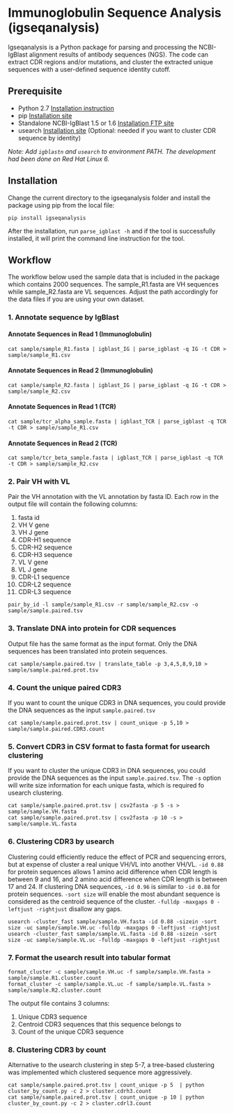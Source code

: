 # Immunoglobulin Sequence Analysis (igseqanalysis)

Igseqanalysis is a Python package for parsing and processing the NCBI-IgBlast alignment results of antibody sequences (NGS). The code can extract CDR regions and/or mutations, and cluster the extracted unique sequences with a user-defined sequence identity cutoff.

## Prerequisite
* Python 2.7 [Installation instruction](https://www.python.org/download/releases/2.7/)
* pip [Installation site](https://pip.pypa.io/en/stable/installing/)
* Standalone NCBI-IgBlast 1.5 or 1.6 [Installation FTP site](ftp://ftp.ncbi.nih.gov/blast/executables/igblast/release/)
* usearch [Installation site](http://www.drive5.com/usearch/) (Optional: needed if you want to cluster CDR sequence by identity)

*Note: Add `igblastn` and `usearch` to environment PATH. The development had been done on Red Hat Linux 6.*

## Installation

Change the current directory to the igseqanalysis folder and install the package using pip from the local file:
```
pip install igseqanalysis
```
After the installation, run `parse_igblast -h` and if the tool is successfully installed, it will print the command line instruction for the tool.

## Workflow

The workflow below used the sample data that is included in the package which contains 2000 sequences. The sample_R1.fasta are VH sequences while sample_R2.fasta are VL sequences. 
Adjust the path accordingly for the data files if you are using your own dataset.

### 1. Annotate sequence by IgBlast

#### Annotate Sequences in Read 1 (Immunoglobulin)

```
cat sample/sample_R1.fasta | igblast_IG | parse_igblast -q IG -t CDR > sample/sample_R1.csv
```    

#### Annotate Sequences in Read 2 (Immunoglobulin)

```  
cat sample/sample_R2.fasta | igblast_IG | parse_igblast -q IG -t CDR > sample/sample_R2.csv
```

#### Annotate Sequences in Read 1 (TCR)

```
cat sample/tcr_alpha_sample.fasta | igblast_TCR | parse_igblast -q TCR -t CDR > sample/sample_R1.csv
```    

#### Annotate Sequences in Read 2 (TCR)

```  
cat sample/tcr_beta_sample.fasta | igblast_TCR | parse_igblast -q TCR -t CDR > sample/sample_R2.csv
```

### 2. Pair VH with VL

Pair the VH annotation with the VL annotation by fasta ID. 
Each row in the output file will contain the following columns:
  1.  fasta id
  2.  VH V gene
  3.  VH J gene
  4.  CDR-H1 sequence
  5.  CDR-H2 sequence
  6.  CDR-H3 sequence
  7.  VL V gene
  8.  VL J gene
  9.  CDR-L1 sequence
  10. CDR-L2 sequence
  11. CDR-L3 sequence
```
pair_by_id -l sample/sample_R1.csv -r sample/sample_R2.csv -o sample/sample.paired.tsv
```

### 3. Translate DNA into protein for CDR sequences

Output file has the same format as the input format. Only the DNA sequences has been translated into protein sequences.

	cat sample/sample.paired.tsv | translate_table -p 3,4,5,8,9,10 > sample/sample.paired.prot.tsv

### 4. Count the unique paired CDR3

If you want to count the unique CDR3 in DNA sequences, you could provide the DNA sequences as the input `sample.paired.tsv` 

	cat sample/sample.paired.prot.tsv | count_unique -p 5,10 > sample/sample.paired.CDR3.count

### 5. Convert CDR3 in CSV format to fasta format for usearch clustering

If you want to cluster the unique CDR3 in DNA sequences, you could provide the DNA sequences as the input `sample.paired.tsv`. The `-s` option will write size information for each unique fasta, which is required fo usearch clustering. 

	cat sample/sample.paired.prot.tsv | csv2fasta -p 5 -s > sample/sample.VH.fasta
	cat sample/sample.paired.prot.tsv | csv2fasta -p 10 -s > sample/sample.VL.fasta

### 6. Clustering CDR3 by usearch

Clustering could efficiently reduce the effect of PCR and sequencing errors, but at expense of cluster a real unique VH/VL into another VH/VL. `-id 0.88` for protein sequences allows 1 amino acid difference when CDR length is between 9 and 16, and 2 amino acid difference when CDR length is between 17 and 24. If clustering DNA sequences, `-id 0.96` is similar to `-id 0.88` for protein sequences. `-sort size` will enable the most abundant sequence is considered as the centroid sequence of the cluster. `-fulldp -maxgaps 0 -leftjust -rightjust` disallow any gaps.

	usearch -cluster_fast sample/sample.VH.fasta -id 0.88 -sizein -sort size -uc sample/sample.VH.uc -fulldp -maxgaps 0 -leftjust -rightjust
	usearch -cluster_fast sample/sample.VL.fasta -id 0.88 -sizein -sort size -uc sample/sample.VL.uc -fulldp -maxgaps 0 -leftjust -rightjust

### 7. Format the usearch result into tabular format

	format_cluster -c sample/sample.VH.uc -f sample/sample.VH.fasta > sample/sample.R1.cluster.count
	format_cluster -c sample/sample.VL.uc -f sample/sample.VL.fasta > sample/sample.R2.cluster.count

The output file contains 3 columns:

1. Unique CDR3 sequence
2. Centroid CDR3 sequences that this sequence belongs to
3. Count of the unique CDR3 sequence

### 8. Clustering CDR3 by count

Alternative to the usearch clustering in step 5-7, a tree-based clustering was implemented which clustered sequence more aggressively. 

	cat sample/sample.paired.prot.tsv | count_unique -p 5  | python cluster_by_count.py -c 2 > cluster.cdrh3.count
	cat sample/sample.paired.prot.tsv | count_unique -p 10 | python cluster_by_count.py -c 2 > cluster.cdrl3.count

